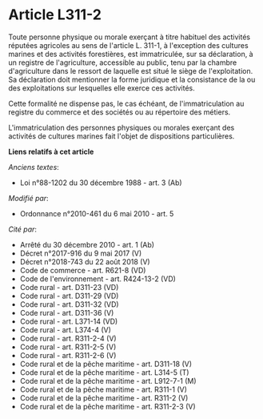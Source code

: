 # Article L311-2

Toute personne physique ou morale exerçant à titre habituel des activités réputées agricoles au sens de l'article L. 311-1, à
l'exception des cultures marines et des activités forestières, est immatriculée, sur sa déclaration, à un registre de
l'agriculture, accessible au public, tenu par la chambre d'agriculture dans le ressort de laquelle est situé le siège de
l'exploitation. Sa déclaration doit mentionner la forme juridique et la consistance de la ou des exploitations sur lesquelles
elle exerce ces activités. 

Cette formalité ne dispense pas, le cas échéant, de l'immatriculation au registre du commerce et des sociétés ou au
répertoire des métiers.

L'immatriculation des personnes physiques ou morales exerçant des activités de cultures marines fait l'objet de dispositions
particulières.

**Liens relatifs à cet article**

_Anciens textes_:

  - Loi n°88-1202 du 30 décembre 1988 - art. 3 (Ab)

_Modifié par_:

  - Ordonnance n°2010-461 du 6 mai 2010 - art. 5

_Cité par_:

  - Arrêté du 30 décembre 2010 - art. 1 (Ab)
  - Décret n°2017-916 du 9 mai 2017 (V)
  - Décret n°2018-743 du 22 août 2018 (V)
  - Code de commerce - art. R621-8 (VD)
  - Code de l'environnement - art. R424-13-2 (VD)
  - Code rural - art. D311-23 (VD)
  - Code rural - art. D311-29 (VD)
  - Code rural - art. D311-32 (VD)
  - Code rural - art. D311-36 (V)
  - Code rural - art. L371-14 (VD)
  - Code rural - art. L374-4 (V)
  - Code rural - art. R311-2-4 (V)
  - Code rural - art. R311-2-5 (V)
  - Code rural - art. R311-2-6 (V)
  - Code rural et de la pêche maritime - art. D311-18 (V)
  - Code rural et de la pêche maritime - art. L314-5 (T)
  - Code rural et de la pêche maritime - art. L912-7-1 (M)
  - Code rural et de la pêche maritime - art. R311-1 (V)
  - Code rural et de la pêche maritime - art. R311-2 (V)
  - Code rural et de la pêche maritime - art. R311-2-3 (V)
